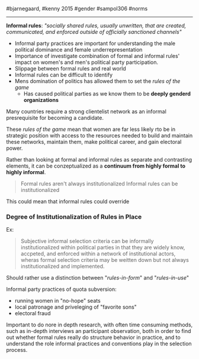 #bjarnegaard, #kenny 2015
#gender #sampol306 #norms

---
**Informal rules**: 
*"socially shared rules, usually unwritten, that are created, communicated, and enforced outside of officially sanctioned channels"*

- Informal party practices are important for understanding the male political dominance and female underrepresentation
- Importance of investigate combination of formal and informal rules' impact on women's and men's political party participation.
- Slippage between formal rules and real world
- Informal rules can be difficult to identify
- Mens domination of politics has allowed them to set the *rules of the game*
	- Has caused political parties as we know them to be **deeply genderd organizations**
 
Many countries require a strong clientelist network as an informal presrequisite for becoming a candidate.

These *rules of the game* mean that women are far less likely rto be in strategic position with access to the resources needed to build and maintain these networks, maintain them, make political career, and gain electoral power. 

Rather than looking at formal and informal rules as separate and contrasting elements, it can be conzeptualized as a **continuum from highly formal to highly informal**.

>Formal rules aren't always institutionalized
>Informal rules can be institutionalized

This could mean that informal rules could override 
### Degree of Institutionalization of Rules in Place
Ex:

>Subjective informal selection criteria can be informally institutionalized within political parties in that they are widely know, accpeted, and enforced within a network of institutional actors, wheras formal selection criteria may be weitten down but not always institutionalized and implemented.

Should rather use a distinction between "*rules-in-form*" and "*rules-in-use*"

Informal party practices of quota subversion:
- running women in "no-hope" seats
- local patronage and priveleging of "favorite sons"
- electoral fraud

Important to do nore in depth research, with often time consuming methods, such as in-depth interviews an participant observation, both in order to find out whether formal rules really do structure behavior in practice, and to understand the role informal practices and conventions play in the selection process. 